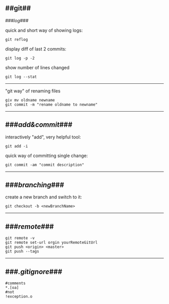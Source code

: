 ##git##
---
###_log_###

quick and short way of showing logs:

    git reflog

display diff of last 2 commits:

    git log -p -2

show number of lines changed

    git log --stat
---
"git way" of renaming files

    giv mv oldname newname
    git commit -m "rename oldname to newname"
---
###_add&commit_###
---
interactively "add", very helpful tool:

    git add -i 
 
quick way of committing single change:

    git commit -am "commit description"

---
###_branching_###
---

create a new branch and switch to it:

    git checkout -b <newBranchName>

---
###_remote_###
---

    git remote -v
    git remote set-url orgin yourRemoteGitUrl
    git push <origin> <master>
    git push --tags
---
###_.gitignore_###
---

    #comments
    *.[oa]
    #not
    !exception.o